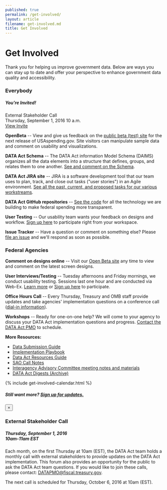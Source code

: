 ```yaml
---
published: true
permalink: /get-involved/
layout: article
filename: get-involved.md
title: Get Involved
---
```


# Get Involved

Thank you for helping us improve government data. Below are ways you can stay up to date and offer your perspective to enhance government data quality and accessibility.


<div class="row get-involved-wrap">
    <div class="col-md-5">
        <div class="panel panel-default everybody short-col">
            <div class="panel-heading">
                <h3 class="white">Everybody</h3>
            </div>
            <div class="panel-body">
                <div class="media">
                    <div class="invite">
                        <span class="glyphicon glyphicon-envelope icon"></span>
                        <h5>You're Invited!</h5>
                        <p>External Stakeholder Call
                            <br>Thursday, September 1, 2016 10 a.m.
                            <br /><a href="#" data-toggle="modal" data-target=".bs-example-modal-sm">View Invite</a>
                        </p>
                    </div>
                    <div class="media-body">
                        <p><strong>OpenBeta</strong> -- View and give us feedback on the <a href="https://openbeta.usaspending.gov/" target="_blank">public beta (test) site</a> for the next release of USAspending.gov. Site visitors can manipulate sample data and comment on usability and visualizations.</p>
                        <p><strong>DATA Act Schema</strong> -- The DATA Act information Model Schema (DAIMS) organizes all the data elements into a structure that defines, groups, and relates them to one another. <a href="{{ site.baseurl }}/data-model">See and comment on the Schema</a>.</p>
                        <p><strong>DATA Act JIRA site</strong> -- JIRA is a software development tool that our team uses to plan, track, and close out tasks ("user stories") in an Agile environment. <a href="https://federal-spending-transparency.atlassian.net/secure/BrowseProjects.jspa?selectedCategory=all&selectedProjectType=software" target="_blank">See all the past, current, and proposed tasks for our various workstreams</a>.</p>
                        <p><strong>DATA Act GitHub repositories</strong> -- <a href="https://github.com/fedspendingtransparency" target="_blank">See the code</a> for all the technology we are building to make federal spending more transparent.</p>
                        <p><strong>User Testing</strong> -- Our usability team wants your feedback on designs and workflow. <a href="http://bit.ly/2bueqo2" target="_blank">Sign up here</a> to participate right from your workspace.</p>
                        <p><strong>Issue Tracker</strong> -- Have a question or comment on something else? Please <a href="https://github.com/fedspendingtransparency/fedspendingtransparency.github.io/issues">file an issue</a> and we'll respond as soon as possible.</p>
                    </div>
                </div>
            </div>
        </div>
    </div>
    <div class="col-md-7">
        <div class="panel panel-default fed tall-col">
            <div class="panel-heading">
                <h3 class="white">Federal Agencies</h3>
            </div>
            <div class="panel-body">
                <div class='row'>
                    <div class="col-md-6">
                        <div class="media">
                            <div class="media-body">
                                <p><strong>Comment on designs online</strong> -- Visit our <a href="https://openbeta.usaspending.gov/concepts/index.html#active">Open Beta site</a> any time to view and comment on the latest screen designs.</p>
                                <p><strong>User Interviews/Testing</strong> -- Tuesday afternoons and Friday mornings, we conduct usability testing. Sessions last one hour and are conducted via Web-Ex. <a href="https://community.max.gov/display/Management/DATA+Act+User+Engagement">Learn more</a> or <a href="http://bit.ly/2bueqo2" target="_blank">Sign up here</a> to participate.</p>
                                <p><strong>Office Hours Call</strong> -- Every Thursday, Treasury and OMB staff provide updates and take agencies' implementation questions on a conference call (<a href="https://community.max.gov/download/attachments/254050873/DATA%20Act%20Resource%20Guide%201-11-2016.pdf?api=v2" target='_blank'>dial-in information</a>).</p>
                                <p><strong>Workshops</strong> -- Ready for one-on-one help? We will come to your agency to discuss your DATA Act implementation questions and progress. <a href="mailto:DATAPMO@fiscal.treasury.gov">Contact the DATA Act PMO</a> to schedule.</p>
                                <p><strong>More Resources:</strong></p>
                                <ul>
                                    <li><a href="https://community.max.gov/download/attachments/903971114/DataSubmission_page.pdf" target="_blank">Data Submission Guide</a></li>
                                    <li><a href="https://community.max.gov/download/attachments/1083277560/DATA%20Act%20Implementation%20Playbook%20Version%202.0.pdf?api=v2" target="_blank">Implementation Playbook</a></li>
                                    <li><a href="https://community.max.gov/download/attachments/254050873/DATA%20Act%20Resource%20Guide%201-11-2016.pdf?api=v2" target="_blank">Data Act Resources Guide</a></li>
                                    <li><a href="https://community.max.gov/pages/viewpage.action?pageId=744690523" target="_blank">SAO Call Notes</a></li>
                                    <li><a href="https://community.max.gov/display/Management/Interagency+Advisory+Committee" target="_blank">Interagency Advisory Committee meeting notes and materials</a></li>
                                    <li><a href="https://community.max.gov/pages/viewpage.action?pageId=947192397" target="_blank">DATA Act Digests (Archive)</a></li>
                                </ul>
                            </div>
                        </div>
                    </div>
                    <div class="col-md-6">
                        <div class="calendar-wrap">
                            {% include get-involved-calendar.html %}
                        </div>
                    </div>
                </div>
            </div>
        </div>
    </div>
    <div class="row">
        <div class="col-md-12">
            <div class="alert alert-info clearfix" role="alert">
                <h5 class="text-center">Still want more? <a href="https://gsa.us9.list-manage.com/subscribe?u=6f1977de9eff4c384dc8d6527&id=5cee0e93aa" target="_blank">Sign up for updates.</a></h5>
            </div>
        </div>
    </div>
</div>


<!-- Large modal -->
<div class="modal fade bs-example-modal-sm" tabindex="-1" role="dialog" aria-labelledby="myLargeModalLabel">
    <div class="modal-dialog modal-sm">
        <div class="modal-content">
            <div class="modal-body">
                <button type="button" class="close" data-dismiss="modal" aria-label="Close"><span aria-hidden="true">&times;</span></button>
                <h3>External Stakeholder Call</h3>
                <h5>Thursday, September 1, 2016<br>10am-11am EST</h5>
                <p>Each month, on the first Thursday at 10am (EST), the DATA Act team holds a monthly call with external stakeholders to provide updates on the DATA Act implementation. This forum also provides an opportunity for the public to ask the DATA Act team questions. If you would like to join these calls, please contact: <a href="mailto:DATAPMO@fiscal.treasury.gov">DATAPMO@fiscal.treasury.gov</a>.</p>
                <p>The next call is scheduled for Thursday, October 6, 2016 at 10am (EST).</p>
                <!--<ul class="no-bullet">
                    <li><strong>Dail-In information</strong></li>
                    <li>555-555-5555</li>
                </ul>
                <ul class="no-bullet">
                    <li><strong>Passcode</strong></li>
                    <li>555-55555555</li>
                </ul>
                <ul class="no-bullet">
                    <li><strong>Webex</strong></li>
                    <li>XXXXXXXXXXXXX</li>
                </ul>-->
            </div>
        </div>
    </div>
</div>


